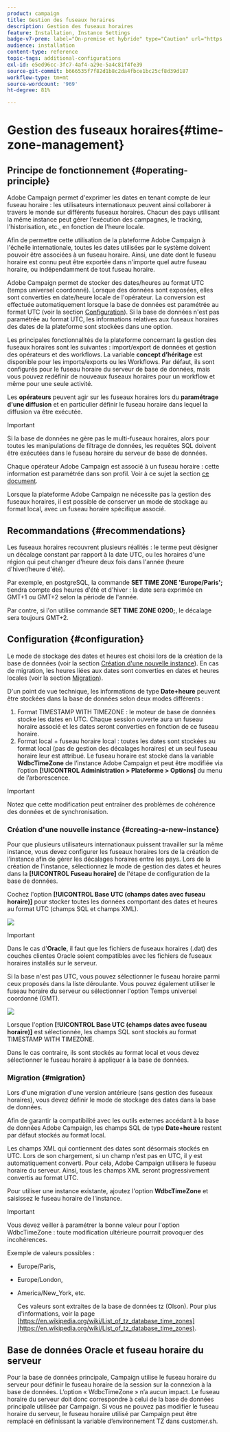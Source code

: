 ```yaml
---
product: campaign
title: Gestion des fuseaux horaires
description: Gestion des fuseaux horaires
feature: Installation, Instance Settings
badge-v7-prem: label="On-premise et hybride" type="Caution" url="https://experienceleague.adobe.com/docs/campaign-classic/using/installing-campaign-classic/architecture-and-hosting-models/hosting-models-lp/hosting-models.html?lang=fr" tooltip="S’applique uniquement aux déploiements on-premise et hybrides"
audience: installation
content-type: reference
topic-tags: additional-configurations
exl-id: e5ed96cc-3fc7-4af4-a29e-5a4c81f4fe39
source-git-commit: b666535f7f82d1b8c2da4fbce1bc25cf8d39d187
workflow-type: tm+mt
source-wordcount: '969'
ht-degree: 81%

---
```


# Gestion des fuseaux horaires{#time-zone-management}



## Principe de fonctionnement {#operating-principle}

Adobe Campaign permet d&#39;exprimer les dates en tenant compte de leur fuseau horaire : les utilisateurs internationaux peuvent ainsi collaborer à travers le monde sur différents fuseaux horaires. Chacun des pays utilisant la même instance peut gérer l&#39;exécution des campagnes, le tracking, l&#39;historisation, etc., en fonction de l&#39;heure locale.

Afin de permettre cette utilisation de la plateforme Adobe Campaign à l&#39;échelle internationale, toutes les dates utilisées par le système doivent pouvoir être associées à un fuseau horaire. Ainsi, une date dont le fuseau horaire est connu peut être exportée dans n&#39;importe quel autre fuseau horaire, ou indépendamment de tout fuseau horaire.

Adobe Campaign permet de stocker des dates/heures au format UTC (temps universel coordonné). Lorsque des données sont exposées, elles sont converties en date/heure locale de l&#39;opérateur. La conversion est effectuée automatiquement lorsque la base de données est paramétrée au format UTC (voir la section [Configuration](#configuration)). Si la base de données n&#39;est pas paramétrée au format UTC, les informations relatives aux fuseaux horaires des dates de la plateforme sont stockées dans une option.

Les principales fonctionnalités de la plateforme concernant la gestion des fuseaux horaires sont les suivantes : import/export de données et gestion des opérateurs et des workflows. La variable **concept d’héritage** est disponible pour les imports/exports ou les Workflows. Par défaut, ils sont configurés pour le fuseau horaire du serveur de base de données, mais vous pouvez redéfinir de nouveaux fuseaux horaires pour un workflow et même pour une seule activité.

Les **opérateurs** peuvent agir sur les fuseaux horaires lors du **paramétrage d&#39;une diffusion** et en particulier définir le fuseau horaire dans lequel la diffusion va être exécutée.

>[!IMPORTANT]
>
>Si la base de données ne gère pas le multi-fuseaux horaires, alors pour toutes les manipulations de filtrage de données, les requêtes SQL doivent être exécutées dans le fuseau horaire du serveur de base de données.

Chaque opérateur Adobe Campaign est associé à un fuseau horaire : cette information est paramétrée dans son profil. Voir à ce sujet la section [ce document](../../platform/using/access-management.md).

Lorsque la plateforme Adobe Campaign ne nécessite pas la gestion des fuseaux horaires, il est possible de conserver un mode de stockage au format local, avec un fuseau horaire spécifique associé.

## Recommandations       {#recommendations}

Les fuseaux horaires recouvrent plusieurs réalités : le terme peut désigner un décalage constant par rapport à la date UTC, ou les horaires d&#39;une région qui peut changer d&#39;heure deux fois dans l&#39;année (heure d&#39;hiver/heure d&#39;été).

Par exemple, en postgreSQL, la commande **SET TIME ZONE &#39;Europe/Paris&#39;;** tiendra compte des heures d&#39;été et d&#39;hiver : la date sera exprimée en GMT+1 ou GMT+2 selon la période de l&#39;année.

Par contre, si l&#39;on utilise commande **SET TIME ZONE 0200;**, le décalage sera toujours GMT+2.

## Configuration  {#configuration}

Le mode de stockage des dates et heures est choisi lors de la création de la base de données (voir la section [Création d&#39;une nouvelle instance](#creating-a-new-instance)). En cas de migration, les heures liées aux dates sont converties en dates et heures locales (voir la section [Migration](#migration)).

D&#39;un point de vue technique, les informations de type **Date+heure** peuvent être stockées dans la base de données selon deux modes différents :

1. Format TIMESTAMP WITH TIMEZONE : le moteur de base de données stocke les dates en UTC. Chaque session ouverte aura un fuseau horaire associé et les dates seront converties en fonction de ce fuseau horaire.
1. Format local + fuseau horaire local : toutes les dates sont stockées au format local (pas de gestion des décalages horaires) et un seul fuseau horaire leur est attribué. Le fuseau horaire est stocké dans la variable **WdbcTimeZone** de l’instance Adobe Campaign et peut être modifiée via l’option **[!UICONTROL Administration > Plateforme > Options]** du menu de l’arborescence.

>[!IMPORTANT]
>
>Notez que cette modification peut entraîner des problèmes de cohérence des données et de synchronisation.

### Création d&#39;une nouvelle instance {#creating-a-new-instance}

Pour que plusieurs utilisateurs internationaux puissent travailler sur la même instance, vous devez configurer les fuseaux horaires lors de la création de l’instance afin de gérer les décalages horaires entre les pays. Lors de la création de l&#39;instance, sélectionnez le mode de gestion des dates et heures dans la **[!UICONTROL Fuseau horaire]** de l&#39;étape de configuration de la base de données.

Cochez l&#39;option **[!UICONTROL Base UTC (champs dates avec fuseau horaire)]** pour stocker toutes les données comportant des dates et heures au format UTC (champs SQL et champs XML).

![](assets/install_wz_select_utc_option.png)

>[!IMPORTANT]
>
>Dans le cas d&#39;**Oracle**, il faut que les fichiers de fuseaux horaires (.dat) des couches clientes Oracle soient compatibles avec les fichiers de fuseaux horaires installés sur le serveur.

Si la base n&#39;est pas UTC, vous pouvez sélectionner le fuseau horaire parmi ceux proposés dans la liste déroulante. Vous pouvez également utiliser le fuseau horaire du serveur ou sélectionner l&#39;option Temps universel coordonné (GMT).

![](assets/install_wz_unselect_utc_option.png)

Lorsque l&#39;option **[!UICONTROL Base UTC (champs dates avec fuseau horaire)]** est sélectionnée, les champs SQL sont stockés au format TIMESTAMP WITH TIMEZONE.

Dans le cas contraire, ils sont stockés au format local et vous devez sélectionner le fuseau horaire à appliquer à la base de données.

### Migration {#migration}

Lors d&#39;une migration d&#39;une version antérieure (sans gestion des fuseaux horaires), vous devez définir le mode de stockage des dates dans la base de données.

Afin de garantir la compatibilité avec les outils externes accédant à la base de données Adobe Campaign, les champs SQL de type **Date+heure** restent par défaut stockés au format local.

Les champs XML qui contiennent des dates sont désormais stockés en UTC. Lors de son chargement, si un champ n&#39;est pas en UTC, il y est automatiquement converti. Pour cela, Adobe Campaign utilisera le fuseau horaire du serveur. Ainsi, tous les champs XML seront progressivement convertis au format UTC.

Pour utiliser une instance existante, ajoutez l&#39;option **WdbcTimeZone** et saisissez le fuseau horaire de l&#39;instance.

>[!IMPORTANT]
>
>Vous devez veiller à paramétrer la bonne valeur pour l&#39;option WdbcTimeZone : toute modification ultérieure pourrait provoquer des incohérences.

Exemple de valeurs possibles :

* Europe/Paris,
* Europe/London,
* America/New_York, etc.

  Ces valeurs sont extraites de la base de données tz (Olson). Pour plus d&#39;informations, voir la page [https://en.wikipedia.org/wiki/List_of_tz_database_time_zones](https://en.wikipedia.org/wiki/List_of_tz_database_time_zones).

## Base de données Oracle et fuseau horaire du serveur

Pour la base de données principale, Campaign utilise le fuseau horaire du serveur pour définir le fuseau horaire de la session sur la connexion à la base de données. L’option « WdbcTimeZone » n’a aucun impact. Le fuseau horaire du serveur doit donc correspondre à celui de la base de données principale utilisée par Campaign. Si vous ne pouvez pas modifier le fuseau horaire du serveur, le fuseau horaire utilisé par Campaign peut être remplacé en définissant la variable d’environnement TZ dans customer.sh.
